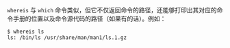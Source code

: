 `whereis` 与 `which` 命令类似，但它不仅返回命令的路径，还能够打印出其对应的命令手册的位置以及命令源代码的路径（如果有的话）。例如：

```shell
$ whereis ls
ls: /bin/ls /usr/share/man/man1/ls.1.gz
```

